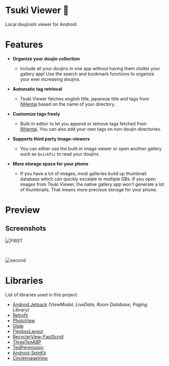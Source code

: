 # Tsuki Viewer 🌙

Local doujinshi viewer for Android. 

# Features

* **Organize your doujin collection**
  * Include all your doujins in one app without having them clutter your gallery app! Use the search and bookmark functions to organize your ever increasing doujins.

* **Automatic tag retrieval** 
  * Tsuki Viewer fetches english title, japanese title and tags from [NHentai](https://nhentai.net) based on the name of your directory.
  
* **Customize tags freely** 
  * Built-in editor to let you append or remove tags fetched from [NHentai](https://nhentai.net). You can also add your own tags on non-doujin directories.
  
* **Supports third party image-viewers** 
  * You can either use the built-in image viewer or open another gallery such as ```QuickPic``` to read your doujins.
  
* **More storage space for your phone** 
  * If you have a lot of images, most galleries build up thumbnail database which can quickly escalate to multiple GBs. If you open images from Tsuki Viewer, the native gallery       app won't generate a lot of thumbnails. That means more precious storage for your phone.

# Preview

## Screenshots

![FIRST](https://user-images.githubusercontent.com/35066207/97465551-20649080-197d-11eb-9c74-d556a8af0139.JPG)

 </br>

![second](https://user-images.githubusercontent.com/35066207/97465168-bcda6300-197c-11eb-8922-d1e82347f70d.JPG)

# Libraries
 List of libraries used in this project.
* [Android Jetpack](https://developer.android.com/jetpack) *(ViewModel, LiveData, Room Database, Paging Library)*
* [Retrofit](https://github.com/square/retrofit)
* [PhotoView](https://github.com/chrisbanes/PhotoView)
* [Glide](https://github.com/bumptech/glide)
* [FlexboxLayout](https://github.com/google/flexbox-layout)
* [RecyclerView-FastScroll](https://github.com/timusus/RecyclerView-FastScroll)
* [ThreeTenABP](https://github.com/JakeWharton/ThreeTenABP)
* [TedPermission](https://github.com/ParkSangGwon/TedPermission)
* [Android-SpinKit](https://github.com/ybq/Android-SpinKit)
* [CircleImageView](https://github.com/hdodenhof/CircleImageView)

